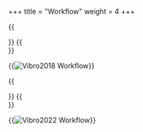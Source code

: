 +++
title = "Workflow"
weight = 4
+++

{{<section title="Vibro2018 Workflow">}}
{{</section>}}


{{<image src="OldWorkflow.png" alt="Vibro2018 Workflow">}}

{{<section title="Vibro2022 Workflow">}}
{{</section>}}

{{<image src="NewWorkflow.png" alt="Vibro2022 Workflow">}}

